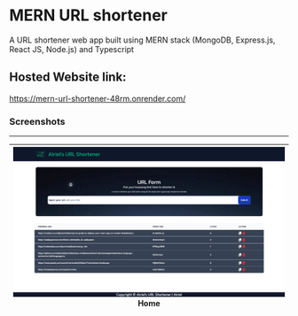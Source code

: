 # MERN URL shortener
A URL shortener web app built using MERN stack (MongoDB, Express.js, React JS, Node.js) and Typescript

## Hosted Website link:
https://mern-url-shortener-48rm.onrender.com/

### Screenshots
---
|![screenshot](https://raw.githubusercontent.com/chairielazizi/mern_url_shortener/master/screenshots/main.png) Home |
|--------------------------------------------|